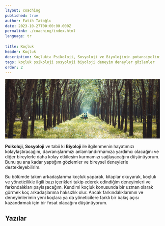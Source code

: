 ```yaml
---
layout: coaching
published: true
author: Fatih Tatoğlu
date: 2023-10-27T00:00:00.000Z
permalink: ./coaching/index.html
language: tr

title: Koçluk
header: Koçluk
description: Koçlukta Psikoloji, Sosyoloji ve Biyolojinin potansiyelini ortaya çıkarın. Hayatınızı geliştirin, davranışları anlayın ve etkileşimlerinizi artırın. Koçluk deneyimlerimden fikir edinin.
tags: koçluk psikoloji sosyoloji biyoloji deneyim deneyler gözlemler
order: 2
---
```


![Koçluk](../../image/coaching.jpg "Min An - [Pexels](https://www.pexels.com/tr-tr/fotograf/ormanin-ortasinda-motosiklet-suren-iki-kisi-fotografi-1006116/)")

**Psikoloji**, **Sosyoloji** ve tabii ki **Biyoloji** ile ilgilenmenin hayatımızı kolaylaştıracağını, davranışlarımızı anlamlandırmamıza yardımcı olacağını ve diğer bireylerle daha kolay etkileşim kurmamızı sağlayacağını düşünüyorum. Bunu şu ana kadar yaptığım gözlemler ve bireysel deneylerle destekleyebilirim.

Bu bölümde takım arkadaşlarıma koçluk yaparak, kitaplar okuyarak, koçluk ve yöneticilikle ilgili bazı içerikleri takip ederek edindiğim deneyimleri ve farkındalıkları paylaşacağım. Kendimi koçluk konusunda bir uzman olarak görmek koç arkadaşlarıma haksızlık olur. Ancak farkındalıklarımın ve deneyimlerimin yeni koçlara ya da yöneticilere farklı bir bakış açısı kazandırmak için bir fırsat olacağını düşünüyorum.

## Yazılar
